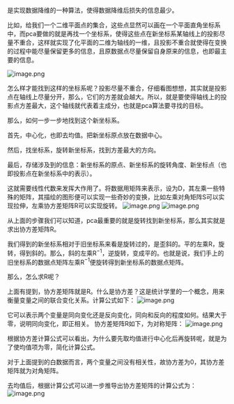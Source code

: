 是实现数据降维的一种算法，使得数据降维后损失的信息最少。

比如，给我们一个二维平面点的集合，这些点显然可以画在一个平面直角坐标系中，而pca要做的就是再找一个坐标系，使得这些点在新坐标系某轴线上的投影尽量不重合，这样就实现了化平面的二维为轴线的一维，且投影不重合就使得在变换的过程中能尽量保留更多的信息，且原数据点尽量保留自身原来的信息，也即最主要的信息。

![image.png](https://youki-1330066034.cos.ap-guangzhou.myqcloud.com/machine-learning/202410030009427.png)


怎么样才能找到这样的坐标系呢？投影尽量不重合，仔细看图想想，其实就是投影点在轴线上尽量分开，那么，它们的方差就会越大。所以，就是要使得轴线上的投影点方差最大，这个轴线就代表着主成分，也就是pca算法要寻找的目标。

那么，如何一步一步地找到这个新坐标系。

首先，中心化，也即去均值。把新坐标原点放在数据中心。

然后，找坐标系，旋转新坐标系，找到方差最大的方向。

最后，存储涉及到的信息：新坐标系的原点、新坐标系的旋转角度、新坐标点（也即投影点在新坐标系中的表示）。

这就需要线性代数来发挥大作用了。将数据用矩阵来表示，设为D，其左乘一些特殊的矩阵，其描绘的图形便可以实现一些奇妙的变换，比如左乘对角矩阵S可以实现拉伸，左乘协方差矩阵R可以实现旋转。
![image.png](https://youki-1330066034.cos.ap-guangzhou.myqcloud.com/machine-learning/202410030008072.png)
![image.png](https://youki-1330066034.cos.ap-guangzhou.myqcloud.com/machine-learning/202410030035993.png)



从上面的步骤我们可以知道，pca最重要的就是旋转找到新坐标系，那么其实就是求出协方差矩阵R。

我们得到的新坐标系相对于旧坐标系来看是旋转过的，是歪斜的。平的左乘R，旋转，得到斜的。那么，斜的左乘R$^{-1}$，逆旋转，变成平的。也就是说，我们手上的旧坐标系的数据点矩阵左乘R$^{-1}$便旋转得到新坐标系的数据点矩阵。

那么，怎么求R呢？

上面有提到，协方差矩阵就是R。什么是协方差？这是统计学里的一个概念，用来衡量变量之间的联合变化关系。计算公式如下：
![image.png](https://youki-1330066034.cos.ap-guangzhou.myqcloud.com/machine-learning/%E5%8D%8F%E6%96%B9%E5%B7%AE%E8%AE%A1%E7%AE%97%E5%85%AC%E5%BC%8F.png)

它可以表示两个变量是同向变化还是反向变化，同向和反向的程度如何。结果大于零，说明同向变化，即正相关。
协方差矩阵R如下，为对称矩阵：
![image.png](https://youki-1330066034.cos.ap-guangzhou.myqcloud.com/machine-learning/202410030003747.png)

根据协方差计算公式可以看出，为什么要先取均值进行中心化后再旋转呢，就是为了使均值项为零，简化计算公式。

对于上面提到的白数据而言，两个变量之间没有相关性，故协方差为0，其协方差矩阵就为对角矩阵。

去均值后，根据计算公式可以进一步推导出协方差矩阵的计算公式为：
![image.png](https://youki-1330066034.cos.ap-guangzhou.myqcloud.com/machine-learning/202410030027115.png)
